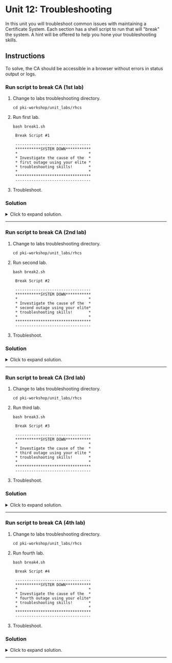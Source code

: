 # Unit 12: Troubleshooting

In this unit you will troubleshoot common issues with maintaining a Certificate System. Each section has a shell script to run that will "break" the system. A hint will be offered to help you hone your troubleshooting skills.

## Instructions

To solve, the CA should be accessible in a browser without errors in status output or logs.

### Run script to break CA (1st lab)

1. Change to labs troubleshooting directory.

    `cd pki-workshop/unit_labs/rhcs`

2. Run first lab.

    `bash break1.sh`


        Break Script #1

        ---------------------------------
        ***********SYSTEM DOWN***********
        *                               *
        * Investigate the cause of the  *
        * first outage using your elite *
        * troubleshooting skills!       *
        *                               *
        *********************************
        ---------------------------------

3. Troubleshoot.

### Solution

<details>
<summary>Click to expand solution.</summary>

<ol>
  <li>The webpage is shows a java error but no real clues.</li>
  <li>The status command does not list anything relevant.<br>
    <code>systemctl status pki-tomcatd@ca1.service -l</code></li>
  <li>A clue is in journalctl.<br>
    <code>journalctl -u pki-tomcatd@ca1.service</code><br>
    <code>Password test execution failed. Is the database up?</code></li>
  <li>Another clue in the ca debug log.<br>
    <code>Could not connect to LDAP server host ds1.redhat.example.com port 389 Error</code></li>
  <li>Check the status of the DS:<br>
    <code>systemctl status dirsrv@ds1.service</code></li>
  <li>The DS is not running. Start the DS.<br>
    <code>systemctl start dirsrv@ds1.service</code></li>
  <li>Restart CS.<br>
    <code>systemctl restart pki-tomcatd@ca1.service</code></li>
  <li>Check webpage. Should be accessible.</li>
</ol>

</details>

***

### Run script to break CA (2nd lab)

1. Change to labs troubleshooting directory.

    `cd pki-workshop/unit_labs/rhcs`

2. Run second lab.

    `bash break2.sh`

        Break Script #2

        ---------------------------------
        ***********SYSTEM DOWN***********
        *                               *
        * Investigate the cause of the  *
        * second outage using your elite*
        * troubleshooting skills!       *
        *                               *
        *********************************
        ---------------------------------

3. Troubleshoot.

### Solution

<details>
<summary>Click to expand solution.</summary>

<ol>
  <li>The webpage is inaccessible.</li>
  <li>The status command has a clue.<br>
    <code>systemctl status pki-tomcatd@ca1.service -l</code><br>
    <code>Permission denied: '/var/lib/pki/ca1/ca/conf/CS.cfg'</code></li>
  <li>Same error in journalctl.<br>
    <code>journalctl -u pki-tomcatd@ca1.service</code></li>
  <li>Nothing in the debug log because the CA did not start so nothing was written to the log.</li>
  <li>Check ownership/perms on CS.cfg<br>
    <code>ls -l /var/lib/pki/ca1/ca/conf/CS.cfg</code></li>
  <li>The file is owned by root. Should be owned by pkiuser.<br>
    <code>chown pkiuser:pkiuser /var/lib/pki/ca1/ca/conf/CS.cfg</code></li>
  <li>Restart CS.<br>
    <code>`systemctl restart pki-tomcatd@ca1.service`</code></li>
  <li>Check webpage. Should be accessible.</li>
</ol>

</details>

***

### Run script to break CA (3rd lab)

1. Change to labs troubleshooting directory.

    `cd pki-workshop/unit_labs/rhcs`

2. Run third lab.

    `bash break3.sh`

        Break Script #3

        ---------------------------------
        ***********SYSTEM DOWN***********
        *                               *
        * Investigate the cause of the  *
        * third outage using your elite *
        * troubleshooting skills!       *
        *                               *
        *********************************
        ---------------------------------

3. Troubleshoot.

### Solution

<details>
<summary>Click to expand solution.</summary>

<ol>
  <li>The webpage is inaccessible.</li>
  <li>The status command shows a partial java error.<br>
    <code>systemctl status pki-tomcatd@ca1.service -l</code></li>
  <li>A clue is in journalctl.<br>
    <code>journalctl -u pki-tomcatd@ca1.service</code><br>
    <code>SEVERE: Exception initializing random number generator using provider [Mozilla-JSS]</code></li>
  <li>Nothing in the debug log because the CA did not start so nothing was written to the log.</li>
  <li>Same error in the catalina.<timestamp>.log.<br>
    <code>java.security.NoSuchProviderException: no such provider: Mozilla-JSS</code></li>
  <li>Another clue in the CA system log.<br>
    <code>JSS General Security Error Failed to create jss service: java.lang.SecurityException: Unable to initialize security library</code></li>
  <li>Check the nssdb perms. Should be owned by pkiuser.<br>
    <code>ls -al /etc/pki/ca1/alias/</code></li>
  <li>Check the SELinux context. One is different.<br>
    <code>ls -alZ /etc/pki/ca1/alias/</code></li>
  <li>Run restorecon on the file.<br>
    <code>restorecon -Fv /etc/pki/ca1/alias/cert8.db</code></li>
  <li>Restart CS.<br>
    <code>`systemctl restart pki-tomcatd@ca1.service`</code></li>
  <li>Check webpage. Should be accessible.</li>
</ol>

</details>

***

### Run script to break CA (4th lab)

1. Change to labs troubleshooting directory.

    `cd pki-workshop/unit_labs/rhcs`

2. Run fourth lab.

    `bash break4.sh`

        Break Script #4

        ---------------------------------
        ***********SYSTEM DOWN***********
        *                               *
        * Investigate the cause of the  *
        * fourth outage using your elite*
        * troubleshooting skills!       *
        *                               *
        *********************************
        ---------------------------------

3. Troubleshoot.

### Solution

<details>
<summary>Click to expand solution.</summary>

<ol>
  <li>The webpage is shows a java error but no real clues.</li>
  <li>The status command does not list anything relevant.<br>
    <code>systemctl status pki-tomcatd@ca1.service -l</code></li>
  <li>A clue is in journalctl.<br>
    <code>journalctl -u pki-tomcatd@ca1.service</code><br>
    <code>testLDAPConnection: Invalid Password</code></li>
  <li>Nothing in the debug since the CA did not fully start.<br>
  <li>No clues in the catalina, localhost, or system logs.<br>
  <li>We know the passwords are stored in password.conf so check those.<br>
    <code>cat /etc/pki/ca1/password.conf</code></li>
  <li>The internaldb (or DS) password is incorrect. Change it to <code>redhat</code>.</li>
  <li>Restart CS.<br>
    <code>systemctl restart pki-tomcatd@ca1.service</code></li>
  <li>Check webpage. Should be accessible.</li>
</ol>

</details>

***

